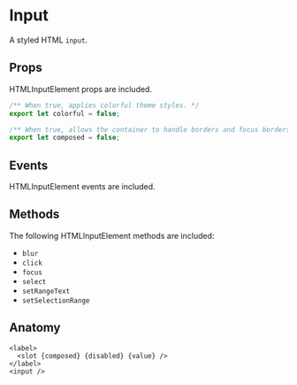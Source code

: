 <script>
    import Playground from './InputPlayground.svelte';
</script>

# Input

A styled HTML `input`.

## Props

HTMLInputElement props are included.

```ts
/** When true, applies colorful theme styles. */
export let colorful = false;

/** When true, allows the container to handle borders and focus borders.  */
export let composed = false;
```

## Events

HTMLInputElement events are included.

## Methods

The following HTMLInputElement methods are included:

- `blur`
- `click`
- `focus`
- `select`
- `setRangeText`
- `setSelectionRange`

## Anatomy

```svelte
<label>
  <slot {composed} {disabled} {value} />
</label>
<input />
```

<Playground />
